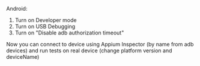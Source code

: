 Android: 
1. Turn on Developer mode
2. Turn on USB Debugging
3. Turn on "Disable adb authorization timeout"

Now you can connect to device using Appium Inspector (by name from adb devices)
and run tests on real device (change platform version and deviceName)